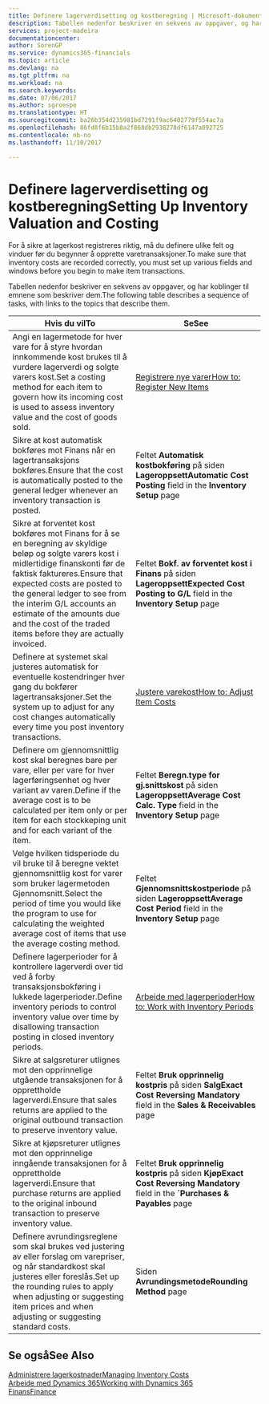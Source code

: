```yaml
---
title: Definere lagerverdisetting og kostberegning | Microsoft-dokumentasjon
description: Tabellen nedenfor beskriver en sekvens av oppgaver, og har koblinger til emnene som beskriver dem.
services: project-madeira
documentationcenter: 
author: SorenGP
ms.service: dynamics365-financials
ms.topic: article
ms.devlang: na
ms.tgt_pltfrm: na
ms.workload: na
ms.search.keywords: 
ms.date: 07/06/2017
ms.author: sgroespe
ms.translationtype: HT
ms.sourcegitcommit: ba26b354d235981bd7291f9ac6402779f554ac7a
ms.openlocfilehash: 86fd8f6b15b8a2f868db2938278df6147a092725
ms.contentlocale: nb-no
ms.lasthandoff: 11/10/2017

---
```

# <a name="setting-up-inventory-valuation-and-costing"></a><span data-ttu-id="388fb-103">Definere lagerverdisetting og kostberegning</span><span class="sxs-lookup"><span data-stu-id="388fb-103">Setting Up Inventory Valuation and Costing</span></span>
<span data-ttu-id="388fb-104">For å sikre at lagerkost registreres riktig, må du definere ulike felt og vinduer før du begynner å opprette varetransaksjoner.</span><span class="sxs-lookup"><span data-stu-id="388fb-104">To make sure that inventory costs are recorded correctly, you must set up various fields and windows before you begin to make item transactions.</span></span>

<span data-ttu-id="388fb-105">Tabellen nedenfor beskriver en sekvens av oppgaver, og har koblinger til emnene som beskriver dem.</span><span class="sxs-lookup"><span data-stu-id="388fb-105">The following table describes a sequence of tasks, with links to the topics that describe them.</span></span>

|<span data-ttu-id="388fb-106">**Hvis du vil**</span><span class="sxs-lookup"><span data-stu-id="388fb-106">**To**</span></span>|<span data-ttu-id="388fb-107">**Se**</span><span class="sxs-lookup"><span data-stu-id="388fb-107">**See**</span></span>|  
|------------|-------------|  
|<span data-ttu-id="388fb-108">Angi en lagermetode for hver vare for å styre hvordan innkommende kost brukes til å vurdere lagerverdi og solgte varers kost.</span><span class="sxs-lookup"><span data-stu-id="388fb-108">Set a costing method for each item to govern how its incoming cost is used to assess inventory value and the cost of goods sold.</span></span>|[<span data-ttu-id="388fb-109">Registrere nye varer</span><span class="sxs-lookup"><span data-stu-id="388fb-109">How to: Register New Items</span></span>](inventory-how-register-new-items.md)|  
|<span data-ttu-id="388fb-110">Sikre at kost automatisk bokføres mot Finans når en lagertransaksjons bokføres.</span><span class="sxs-lookup"><span data-stu-id="388fb-110">Ensure that the cost is automatically posted to the general ledger whenever an inventory transaction is posted.</span></span>|<span data-ttu-id="388fb-111">Feltet **Automatisk kostbokføring** på siden **Lageroppsett**</span><span class="sxs-lookup"><span data-stu-id="388fb-111">**Automatic Cost Posting** field in the **Inventory Setup** page</span></span>|  
|<span data-ttu-id="388fb-112">Sikre at forventet kost bokføres mot Finans for å se en beregning av skyldige beløp og solgte varers kost i midlertidige finanskonti før de faktisk faktureres.</span><span class="sxs-lookup"><span data-stu-id="388fb-112">Ensure that expected costs are posted to the general ledger to see from the interim G/L accounts an estimate of the amounts due and the cost of the traded items before they are actually invoiced.</span></span>|<span data-ttu-id="388fb-113">Feltet **Bokf. av forventet kost i Finans** på siden **Lageroppsett**</span><span class="sxs-lookup"><span data-stu-id="388fb-113">**Expected Cost Posting to G/L** field in the **Inventory Setup** page</span></span>|  
|<span data-ttu-id="388fb-114">Definere at systemet skal justeres automatisk for eventuelle kostendringer hver gang du bokfører lagertransaksjoner.</span><span class="sxs-lookup"><span data-stu-id="388fb-114">Set the system up to adjust for any cost changes automatically every time you post inventory transactions.</span></span>|[<span data-ttu-id="388fb-115">Justere varekost</span><span class="sxs-lookup"><span data-stu-id="388fb-115">How to: Adjust Item Costs</span></span>](inventory-how-adjust-item-costs.md)|  
|<span data-ttu-id="388fb-116">Definere om gjennomsnittlig kost skal beregnes bare per vare, eller per vare for hver lagerføringsenhet og hver variant av varen.</span><span class="sxs-lookup"><span data-stu-id="388fb-116">Define if the average cost is to be calculated per item only or per item for each stockkeping unit and for each variant of the item.</span></span>|<span data-ttu-id="388fb-117">Feltet **Beregn.type for gj.snittskost** på siden **Lageroppsett**</span><span class="sxs-lookup"><span data-stu-id="388fb-117">**Average Cost Calc. Type** field in the **Inventory Setup** page</span></span>|  
|<span data-ttu-id="388fb-118">Velge hvilken tidsperiode du vil bruke til å beregne vektet gjennomsnittlig kost for varer som bruker lagermetoden Gjennomsnitt.</span><span class="sxs-lookup"><span data-stu-id="388fb-118">Select the period of time you would like the program to use for calculating the weighted average cost of items that use the average costing method.</span></span>|<span data-ttu-id="388fb-119">Feltet **Gjennomsnittskostperiode** på siden **Lageroppsett**</span><span class="sxs-lookup"><span data-stu-id="388fb-119">**Average Cost Period** field in the **Inventory Setup** page</span></span>|  
|<span data-ttu-id="388fb-120">Definere lagerperioder for å kontrollere lagerverdi over tid ved å forby transaksjonsbokføring i lukkede lagerperioder.</span><span class="sxs-lookup"><span data-stu-id="388fb-120">Define inventory periods to control inventory value over time by disallowing transaction posting in closed inventory periods.</span></span>|[<span data-ttu-id="388fb-121">Arbeide med lagerperioder</span><span class="sxs-lookup"><span data-stu-id="388fb-121">How to: Work with Inventory Periods</span></span>](finance-how-to-work-with-inventory-periods.md)|  
|<span data-ttu-id="388fb-122">Sikre at salgsreturer utlignes mot den opprinnelige utgående transaksjonen for å opprettholde lagerverdi.</span><span class="sxs-lookup"><span data-stu-id="388fb-122">Ensure that sales returns are applied to the original outbound transaction to preserve inventory value.</span></span>|<span data-ttu-id="388fb-123">Feltet **Bruk opprinnelig kostpris** på siden **Salg**</span><span class="sxs-lookup"><span data-stu-id="388fb-123">**Exact Cost Reversing Mandatory** field in the **Sales & Receivables** page</span></span>|  
|<span data-ttu-id="388fb-124">Sikre at kjøpsreturer utlignes mot den opprinnelige inngående transaksjonen for å opprettholde lagerverdi.</span><span class="sxs-lookup"><span data-stu-id="388fb-124">Ensure that purchase returns are applied to the original inbound transaction to preserve inventory value.</span></span>|<span data-ttu-id="388fb-125">Feltet **Bruk opprinnelig kostpris** på siden **Kjøp**</span><span class="sxs-lookup"><span data-stu-id="388fb-125">**Exact Cost Reversing Mandatory** field in the **´Purchases & Payables** page</span></span>|
|<span data-ttu-id="388fb-126">Definere avrundingsreglene som skal brukes ved justering av eller forslag om varepriser, og når standardkost skal justeres eller foreslås.</span><span class="sxs-lookup"><span data-stu-id="388fb-126">Set up the rounding rules to apply when adjusting or suggesting item prices and when adjusting or suggesting standard costs.</span></span>|<span data-ttu-id="388fb-127">Siden **Avrundingsmetode**</span><span class="sxs-lookup"><span data-stu-id="388fb-127">**Rounding Method** page</span></span>|  

## <a name="see-also"></a><span data-ttu-id="388fb-128">Se også</span><span class="sxs-lookup"><span data-stu-id="388fb-128">See Also</span></span>  
[<span data-ttu-id="388fb-129">Administrere lagerkostnader</span><span class="sxs-lookup"><span data-stu-id="388fb-129">Managing Inventory Costs</span></span>](finance-manage-inventory-costs.md)  
[<span data-ttu-id="388fb-130">Arbeide med Dynamics 365</span><span class="sxs-lookup"><span data-stu-id="388fb-130">Working with Dynamics 365</span></span>](ui-work-product.md)  
[<span data-ttu-id="388fb-131">Finans</span><span class="sxs-lookup"><span data-stu-id="388fb-131">Finance</span></span>](finance.md)  

